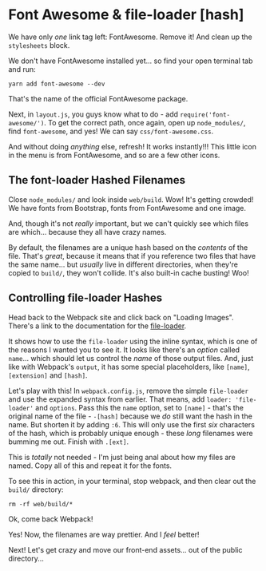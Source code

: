 # Font Awesome & file-loader [hash]

We have only *one* link tag left: FontAwesome. Remove it! And clean up the `stylesheets`
block.

We don't have FontAwesome installed yet... so find your open terminal tab and run:

```terminal
yarn add font-awesome --dev
```

That's the name of the official FontAwesome package.

Next, in `layout.js`, you guys know what to do - add `require('font-awesome/')`.
To get the correct path, once again, open up `node_modules/`, find `font-awesome`,
and yes! We can say `css/font-awesome.css`.

And without doing *anything* else, refresh! It works instantly!!! This little icon
in the menu is from FontAwesome, and so are a few other icons.

## The font-loader Hashed Filenames

Close `node_modules/` and look inside `web/build`. Wow! It's getting crowded! We
have fonts from Bootstrap, fonts from FontAwesome and one image. 

And, though it's not *really* important, but we can't quickly see which files are
which... because they all have crazy names.

By default, the filenames are a unique hash based on the *contents* of the file.
That's *great*, because it means that if you reference two files that have the same
name... but *usually* live in different directories, when they're copied to `build/`,
they won't collide. It's also built-in cache busting! Woo!

## Controlling file-loader Hashes

Head back to the Webpack site and click back on "Loading Images". There's a link
to the documentation for the [file-loader](https://webpack.js.org/loaders/file-loader/).

It shows how to use the `file-loader` using the inline syntax, which is one of the
reasons I wanted you to see it. It looks like there's an *option* called `name`...
which should let us control the *name* of those output files. And, just like with
Webpack's `output`, it has some special placeholders, like `[name]`, `[extension]`
and `[hash]`.

Let's play with this! In `webpack.config.js`, remove the simple `file-loader` and
use the expanded syntax from earlier. That means, add `loader: 'file-loader'` and
`options`. Pass this the `name` option, set to `[name]` - that's the original name
of the file - `-[hash]` because we *do* still want the hash in the name. But shorten
it by adding `:6`. This will only use the first *six* characters of the hash, which
is probably unique enough - these *long* filenames were bumming me out. Finish with
`.[ext]`.

This is *totally* not needed - I'm just being anal about how my files are named.
Copy all of this and repeat it for the fonts.

To see this in action, in your terminal, stop webpack, and then clear out the `build/`
directory:

```terminal
rm -rf web/build/*
```

Ok, come back Webpack!

Yes! Now, the filenames are way prettier. And I *feel* better!

Next! Let's get crazy and move our front-end assets... out of the public directory...
